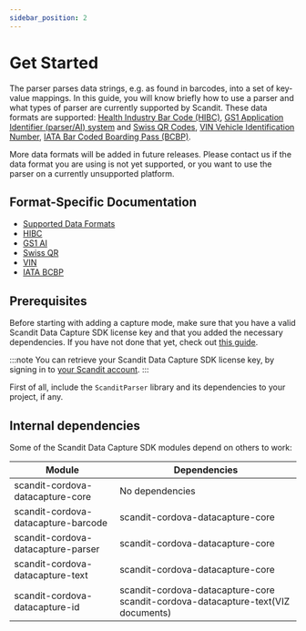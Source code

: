 ```yaml
---
sidebar_position: 2
---
```


# Get Started

The parser parses data strings, e.g. as found in barcodes, into a set of key-value mappings. In this guide, you will know briefly how to use a parser and what types of parser are currently supported by Scandit. These data formats are supported: [Health Industry Bar Code (HIBC)](https://docs.scandit.com/data-capture-sdk/cordova/parser/hibc.html), [GS1 Application Identifier (parser/AI) system](https://docs.scandit.com/data-capture-sdk/cordova/parser/gs1ai.html) and [Swiss QR Codes](https://docs.scandit.com/data-capture-sdk/cordova/parser/swissqr.html), [VIN Vehicle Identification Number](https://docs.scandit.com/data-capture-sdk/cordova/parser/vin.html), [IATA Bar Coded Boarding Pass (BCBP)](https://docs.scandit.com/data-capture-sdk/cordova/parser/iata-bcbp.html).

More data formats will be added in future releases. Please contact us if the data format you are using is not yet supported, or you want to use the parser on a currently unsupported platform.

## Format-Specific Documentation

- [Supported Data Formats](https://docs.scandit.com/data-capture-sdk/cordova/parser/formats.html)
- [HIBC](https://docs.scandit.com/data-capture-sdk/cordova/parser/hibc.html)
- [GS1 AI](https://docs.scandit.com/data-capture-sdk/cordova/parser/gs1ai.html)
- [Swiss QR](https://docs.scandit.com/data-capture-sdk/cordova/parser/swissqr.html)
- [VIN](https://docs.scandit.com/data-capture-sdk/cordova/parser/vin.html)
- [IATA BCBP](https://docs.scandit.com/data-capture-sdk/cordova/parser/iata-bcbp.html)

## Prerequisites

Before starting with adding a capture mode, make sure that you have a valid Scandit Data Capture SDK license key and that you added the necessary dependencies. If you have not done that yet, check out [this guide](../add-sdk.html).

:::note
You can retrieve your Scandit Data Capture SDK license key, by signing in to [your Scandit account](https://ssl.scandit.com/dashboard/sign-in).
:::

First of all, include the `ScanditParser` library and its dependencies to your project, if any.

## Internal dependencies

Some of the Scandit Data Capture SDK modules depend on others to work:

| Module                              | Dependencies                                                                     |
| ----------------------------------- | -------------------------------------------------------------------------------- |
| scandit-cordova-datacapture-core    | No dependencies                                                                  |
| scandit-cordova-datacapture-barcode | scandit-cordova-datacapture-core                                                 |
| scandit-cordova-datacapture-parser  | scandit-cordova-datacapture-core                                                 |
| scandit-cordova-datacapture-text    | scandit-cordova-datacapture-core                                                 |
| scandit-cordova-datacapture-id      | scandit-cordova-datacapture-core scandit-cordova-datacapture-text(VIZ documents) |

